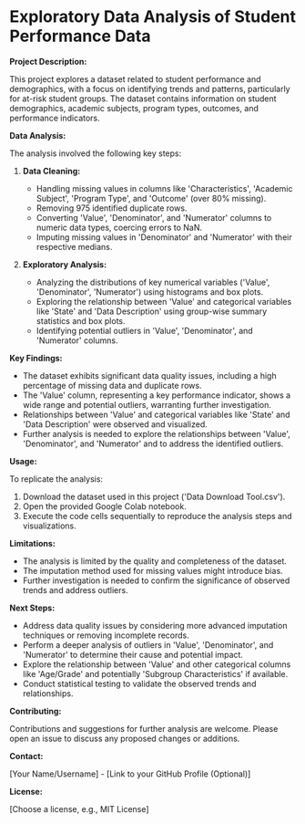 # Exploratory Data Analysis of Student Performance Data

**Project Description:**

This project explores a dataset related to student performance and demographics, with a focus on identifying trends and patterns, particularly for at-risk student groups. The dataset contains information on student demographics, academic subjects, program types, outcomes, and performance indicators.

**Data Analysis:**

The analysis involved the following key steps:

1. **Data Cleaning:**
   * Handling missing values in columns like 'Characteristics', 'Academic Subject', 'Program Type', and 'Outcome' (over 80% missing).
   * Removing 975 identified duplicate rows.
   * Converting 'Value', 'Denominator', and 'Numerator' columns to numeric data types, coercing errors to NaN.
   * Imputing missing values in 'Denominator' and 'Numerator' with their respective medians.

2. **Exploratory Analysis:**
   * Analyzing the distributions of key numerical variables ('Value', 'Denominator', 'Numerator') using histograms and box plots.
   * Exploring the relationship between 'Value' and categorical variables like 'State' and 'Data Description' using group-wise summary statistics and box plots.
   * Identifying potential outliers in 'Value', 'Denominator', and 'Numerator' columns.

**Key Findings:**

* The dataset exhibits significant data quality issues, including a high percentage of missing data and duplicate rows.
* The 'Value' column, representing a key performance indicator, shows a wide range and potential outliers, warranting further investigation.
* Relationships between 'Value' and categorical variables like 'State' and 'Data Description' were observed and visualized.
* Further analysis is needed to explore the relationships between 'Value', 'Denominator', and 'Numerator' and to address the identified outliers.

**Usage:**

To replicate the analysis:

1. Download the dataset used in this project ('Data Download Tool.csv').
2. Open the provided Google Colab notebook.
3. Execute the code cells sequentially to reproduce the analysis steps and visualizations.

**Limitations:**

* The analysis is limited by the quality and completeness of the dataset.
* The imputation method used for missing values might introduce bias.
* Further investigation is needed to confirm the significance of observed trends and address outliers.

**Next Steps:**

* Address data quality issues by considering more advanced imputation techniques or removing incomplete records.
* Perform a deeper analysis of outliers in 'Value', 'Denominator', and 'Numerator' to determine their cause and potential impact.
* Explore the relationship between 'Value' and other categorical columns like 'Age/Grade' and potentially 'Subgroup Characteristics' if available.
* Conduct statistical testing to validate the observed trends and relationships.

**Contributing:**

Contributions and suggestions for further analysis are welcome. Please open an issue to discuss any proposed changes or additions.

**Contact:**

[Your Name/Username] - [Link to your GitHub Profile (Optional)]

**License:**

[Choose a license, e.g., MIT License]
